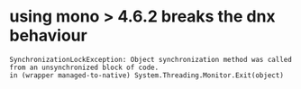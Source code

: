 # using mono > 4.6.2 breaks the dnx behaviour

```term
SynchronizationLockException: Object synchronization method was called from an unsynchronized block of code.
in (wrapper managed-to-native) System.Threading.Monitor.Exit(object)


```
